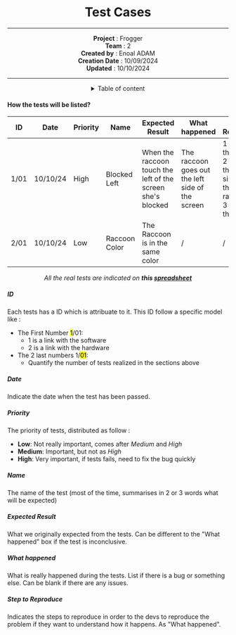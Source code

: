 <div align="center">

# Test Cases

---


**Project** : Frogger <br>
**Team** : 2 <br>
**Created by** : Enoal ADAM <br>
**Creation Date** : 10/09/2024 <br>
**Updated** : 10/10/2024 <br>

---

<details>
<summary>Table of content</summary>

- [Test Cases](#test-cases)
        - [ID](#id)
        - [Date](#date)
        - [Priority](#priority)
        - [Expected Result](#expected-result)
        - [What happened](#what-happened)
        - [Step to Reproduce](#step-to-reproduce)

</details>
</div>

#### How the tests will be listed?

|ID|Date|Priority|Name|Expected Result|What happened|Step to Reproduce|
|---|---|---|---|---|---|---|
|1/01|10/10/24|High|Blocked Left|When the raccoon touch the left of the screen she's blocked|The raccoon goes out the left side of the screen|1- Start the game <br> 2- Go on the left side with the raccoon <br> 3- Note the bug
|2/01|10/10/24|Low|Raccoon Color|The Raccoon is in the same color|/|/|


<center>

*All the real tests are indicated on **this [spreadsheet](https://docs.google.com/spreadsheets/d/1xDvMMivWDznyqAlkjNg5Zc1iZPZZttfN4TMLGhUK0E0/edit?gid=0#gid=0)***
</center>

##### ID

Each tests has a ID which is attribuate to it. This ID follow a specific model like :

- The First Number <mark>1</mark>/01:
  - 1 is a link with the software
  - 2 is a link with the hardware
- The 2 last numbers 1/<mark>01</mark>:
  - Quantify the number of tests realized in the sections above

##### Date

Indicate the date when the test has been passed.

##### Priority

The priority of tests, distributed as follow :
- **Low**: Not really important, comes after *Medium* and *High*
- **Medium**: Important, but not as *High*
- **High**: Very important, if tests fails, need to fix the bug quickly

##### Name

The name of the test (most of the time, summarises in 2 or 3 words what will be expected)

##### Expected Result

What we originally expected from the tests. Can be different to the "What happened" box if the test is inconclusive.

##### What happened

What is really happened during the tests. List if there is a bug or something else.
Can be blank if there are any issues.

##### Step to Reproduce

Indicates the steps to reproduce in order to the devs to reproduce the problem if they want to understand how it happens. As "What happened".


